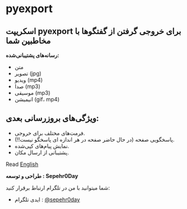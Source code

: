 # pyexport

## اسکریپت pyexport برای خروجی گرفتن از گفتگوها با مخاطبین شما

**رسانه‌های پشتیبانی‌شده:**
- متن
- تصویر (jpg)
- ویدیو (mp4)
- صدا (mp3)
- موسیقی (mp3)
- انیمیشن (gif، mp4)

## **ویژگی‌های بروزرسانی بعدی:**
- فرمت‌های مختلف برای خروجی.
- پاسخگویی صفحه (در حال حاضر صفحه در هر اندازه ای پاسخگو نیست!!).
- نمایش پیام‌های کپی‌شده.
- پشتیبانی از ارسال مکان.


Read [English](https://github.com/Sepehr0Day/pyexport/blob/main/README.md)



**طراحی و توسعه : Sepehr0Day**

شما میتوانید با من در تلگرام ارتباط برقرار کنید:
- ایدی تلگرام : [@sepehr0day](https://t.me/sepehr0day)
